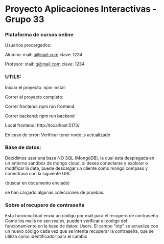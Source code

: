 # Proyecto Aplicaciones Interactivas - Grupo 33

### Plataforma de cursos online

Usuarios precargados:

Alumno:
mail: a@mail.com
clave: 1234

Profesor:
mail: g@mail.com
clave: 1234

### UTILS:

Iniciar el proyecto:
npm install

Correr el proyecto completo:

Correr frontend:
npm run frontend

Correr backend:
npm run backend

Local frontend:
http://localhost:5173/

En caso de error:
Verificar tener node.js actualizado

### Base de datos:

Decidimos usar una base NO SQL (MongoDB), la cual esta desplegada en un entorno sandbox de mongo cloud, si desea conectarse y explorar o modificar la data, puede descargar un cliente como mongo compass y conectrase con la siguiente URI:

(buscar en documento enviado)

se han cargado algunas colecciones de pruebas.

### Sobre el recupero de contraseña

Esta funcionalidad envia un código por mail para el recupero de contraseña. 
Como los mails no son reales, pueden verificar el codigo del funcionamiento en la base de datos: Users.
El campo "otp" se actualiza con un nuevo código cada vez que se intenta recuperar la contraseña, que se utiliza como identificador para el cambio
